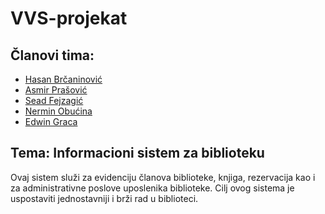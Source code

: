 # VVS-projekat

## Članovi tima:
- [Hasan Brčaninović](https://github.com/hbrcaninovic)
- [Asmir Prašović](https://www.github.com/aprasovic1)
- [Sead Fejzagić](https://github.com/sejooo1)
- [Nermin Obućina](https://github.com/nobucina1)
- [Edwin Graca](https://github.com/EdwinTriton)

## Tema: Informacioni sistem za biblioteku
Ovaj sistem služi za evidenciju članova biblioteke, knjiga, rezervacija kao i za administrativne 
poslove uposlenika biblioteke. Cilj ovog sistema je uspostaviti jednostavniji i brži 
rad u biblioteci.
